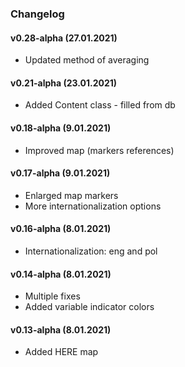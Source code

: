### Changelog

#### v0.28-alpha (27.01.2021)
- Updated method of averaging

#### v0.21-alpha (23.01.2021)
- Added Content class - filled from db

#### v0.18-alpha (9.01.2021)
- Improved map (markers references)

#### v0.17-alpha (9.01.2021)
- Enlarged map markers
- More internationalization options

#### v0.16-alpha (8.01.2021)
- Internationalization: eng and pol

#### v0.14-alpha (8.01.2021)
- Multiple fixes
- Added variable indicator colors

#### v0.13-alpha (8.01.2021)
- Added HERE map
